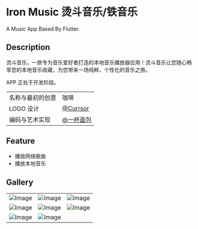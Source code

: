 # Iron Music 烫斗音乐/铁音乐

A Music App Based By Flutter.

## Description

烫斗音乐，一款专为音乐爱好者打造的本地音乐播放器应用！烫斗音乐让您随心畅享您的本地音乐收藏，为您带来一场纯粹、个性化的音乐之旅。

APP 正处于开发阶段。

|                  |                                            |
| ---------------- | ------------------------------------------ |
| 名称与最初的创意 | 咖啡                                       |
| LOGO 设计        | [@Currsor](https://github.com/Currsor)     |
| 编码与艺术实现   | [@一杯面包](https://github.com/CupOfBread) |

## Feature

- 播放网络歌曲
- 播放本地音乐

## Gallery

|                                                      |                                                      |                                                      |
| ---------------------------------------------------- | ---------------------------------------------------- | ---------------------------------------------------- |
| ![Image](https://s1.ax1x.com/2023/08/14/pPMKtrn.jpg) | ![Image](https://s1.ax1x.com/2023/08/14/pPMKGvj.jpg) | ![Image](https://s1.ax1x.com/2023/08/14/pPMK82Q.jpg) |
| ![Image](https://s1.ax1x.com/2023/08/14/pPMK1PS.jpg) | ![Image](https://s1.ax1x.com/2023/08/14/pPMKQ58.jpg) | ![Image](https://s1.ax1x.com/2023/08/14/pPMKYKs.jpg) |
| ![Image](https://s1.ax1x.com/2023/08/14/pPMK38g.jpg) | ![Image](https://s1.ax1x.com/2023/08/14/pPMMkd0.jpg) |                                                      |
